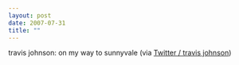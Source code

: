 ```yaml
---
layout: post
date: 2007-07-31
title: ""
---
```

travis johnson: on my way to sunnyvale (via <a href="http://twitter.com/travisj/statuses/177391862">Twitter / travis johnson</a>)